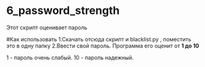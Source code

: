 # 6_password_strength

Этот скрипт оценивает пароль

#Как использовать
1.Скачать отсюда скрипт и blacklist.py , поместить это в одну папку
2.Ввести свой пароль. Программа его оценит   от **1 до 10**

 1 - пароль очень слабый.
 10 - пароль надежный.
